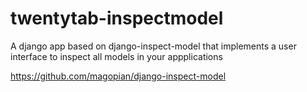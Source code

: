 twentytab-inspectmodel
======================

A django app based on django-inspect-model that implements a user interface to inspect all models in your appplications


https://github.com/magopian/django-inspect-model
